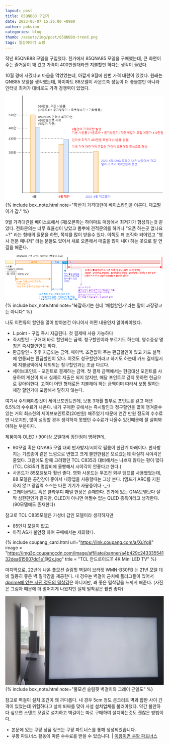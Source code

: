 ```yaml
---
layout: post
title: 85QNB88 구입기
date: 2023-05-07 15:26:00 +0900
author: poksion
categories: blog
thumb: /assets/img/post/85QNB88-trend.png
tags: 일상이야기 쇼핑
---
```


작년 85QNB88 모델을 구입했다. 친가에서 85QNA85 모델을 구매했는데, 큰 화면이 주는 즐거움이 꽤 컸고 가격이 400만원대라면 지불할만 하다는 생각이 들었다.

10월 경에 사겠다고 마음을 먹었었는데, 아깝게 9월에 한번 가격 대란이 있었다. 원래는 QNB85 모델을 생각했는데, 하이마트 88모델이 사운드쪽 성능이 더 좋을뿐만 아니라 인터넷 최저가 대비로도 가격 경쟁력이 있었다.

<div><img src="/assets/img/post/85QNB88-trend.png" /></div>
{% include box_note.html note="하반기 가격대란이 베이스라인을 이룬다. 재고떨이가 갑." %}

9월 가격대란을 베이스로해서 (재)오픈하는 하이마트 매장에서 최저가가 형성되는것 같았다. 전화문의는 너무 효율성이 낮았고 뽐뿌에 견적문의를 하거나 "오픈 하는곳 없나요~?" 라는 형태의 질문을 하면, 쪽지를 많이 받을수 있다. 이쪽도 꽤 조직화 되어있고 "행사 전문 매니저" 라는 분들도 있어서 새로 오픈해서 매출을 많이 내야 하는 곳으로 잘 연결을 해준다.

<div><img src="/assets/img/post/85QNB88-price.png" /></div>
{% include box_note.html note="복잡하기는 한데 '체험할인가'라는 말이 과장광고는 아니다" %}

나도 이런류의 할인을 많이 받아본건 아니어서 어떤 내용인지 알아봐야했다.
 * L.point - 구입 즉시 지급된다. 첫 결제때 사용 가능하다
 * 즉시할인 - 구매때 바로 할인되는 금액. 청구할인이라 부르기도 하는데, 영수증상 명칭은 즉시할인인듯 하다.
 * 환급할인 - 추후 지급되는 금액. 페이백. 조건없이 주는 환급할인이 있고 카드 실적에 연동되는 환급할인이 있다. 이것도 청구할인이라고 하기도 하는데 카드 결제일시에 지불금액에서 제외되는 청구할인과는 조금 다르다.
 * 세이브포인트 - 포인트로 결제하는 금액. 첫 결제 금액에서는 현금대신 포인트를 사용하여 계산이 되서 실제로 지출은 되지 않지만, 매달 포인트로 갚지 못하면 현금으로 갚아야한다. 고객이 어떤 형태로든 지불해야 하는 금액이며 따라서 보통 말하는 체감 할인가에 포함해서 말하지 않는다.

여기서 주의해야할것이 세이브포인트인데, 보통 3개월 할부로 포인트를 갚고 매년 6.5%의 수수료가 나온다. 내가 구매한 곳에서는 즉시할인과 청구할인을 많이 챙겨줄수 있는 거의 최소한의 세이브포인트로(20만원) 해주었기 때문에 연간 만원 정도의 수수료만 나오지만, 많이 설정할 경우 생각하지 못했던 수수료가 나올수 있긴때문에 잘 살펴봐야하는 부분이다.

제품이야 OLED / 90이상 모델대비 장단점이 명확한데,
* 90모델 혹은 QNA85 모델 대비 반사방지/시야각 필름이 한단계 아래이다. 반사방지는 기름종이 같은 느낌으로 변했고 크게 불편한점은 모르겠는데 확실히 시야각은 줄었다. 그럼에도 함께 고려했던 TCL C835과 대비해서는 나쁘지 않다는 평이 많다 (TCL C835가 명암비에 몰빵해서 시야각이 안좋다고 한다.)
* 사운드가 85모델보다 훨씬 좋다. 영화 사운드는 무조건 외부 앰프를 사용했었는데, 88 모델은 공간감이 좋아서 내장앱을 사용할때는 그냥 본다. (앰프가 ARC를 지원하지 않고 광입력 소스는 다른 기기가 사용중이다 -_-)
* 그레이균일도 혹은 클라우디 패널 현상은 존재한다. 친가에 있는 QNA모델보다 살짝 심한편인거 같지만, OLED가 아니면 어쩔수 없는 QLED 종특이라고 생각한다. (90모델에도 존재한다)

참고로 TCL C835모델은 가성비 갑인 모델이라 생각하지만
* 85인치 모델이 없고
* 아직 AS가 불안정
하여 구매에서는 제외했다.

{% include coupang_card.html url="https://link.coupang.com/a/XuYg8" image = "https://img3c.coupangcdn.com/image/affiliate/banner/a4b429c24333554132dea615607dd1e1@2x.jpg" title = "TCL 안드로이드11 4K Mini LED TV" %}

마지막으로, 22년에 나온 풀모션 슬림핏 벽걸이 브라켓 WMN-B30FB 는 21년 모델 대비 월등히 좋은 벽 밀착감을 제공한다. 내 경우는 벽걸이 근처에 플러그들이 있어서 [dprime에 있는 사진 정도의 밀착감](https://dprime.kr/g2/bbs/board.php?bo_table=tvmonitor&wr_id=198611)은 아니지만, 꽤 좋은 밀착감을 느끼게 해준다. (사진은 그림자 때문에 더 떨어지게 나왔지만 실제 밀착감은 훨씬 좋다)

<div><img src="/assets/img/post/cloudy-thin.png" /></div>
{% include box_note.html note="풀모션 슬림핏 벽걸이와 그레이 균일도" %}

참고로 벽걸이 설치 조건이 꽤 까다롭다. 내 경우 5cm 정도 콘크리트 벽과 합판 사이 간격이 있었는데 위험하다고 설치 퇴짜를 맞아 사설 설치업체를 불러야했다. 약간 불안하다 싶으면 스탠드 모델로 설치하고 벽걸이는 따로 구매하여 설치하는것도 괜찮은 방법이다.

&nbsp;• &nbsp;본문에 있는 쿠팡 상품 링크는 쿠팡 파트너스를 통해 생성되었습니다. <br/>
&nbsp;• &nbsp;쿠팡 파트너스 활동에 따른 수수료를 받을 수 있습니다. | [이왕이면 쿠팡 파트너스](/blog/2023/05/01/이왕이면-쿠팡-파트너스.html)